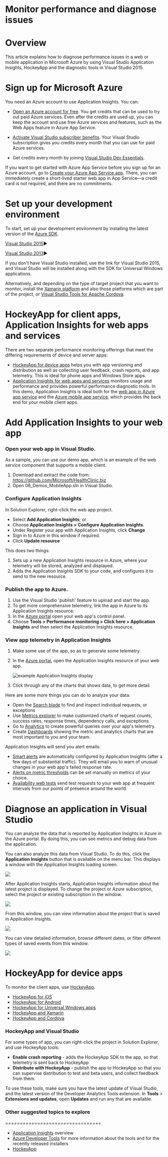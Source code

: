 # Monitor performance and diagnose issues

Overview
========

This article explains how to diagnose performance issues in a web or mobile application in Microsoft
Azure by using Visual Studio Application Insights, HockeyApp and the diagnostic
tools in Visual Studio 2015. 

Sign up for Microsoft Azure
===========================

You need an Azure account to use Application Insights. You can:

-   [Open an Azure account for
    free](https://azure.microsoft.com/pricing/free-trial/?WT.mc_id=A261C142F).
    You get credits that can be used to try out paid Azure services.
    Even after the credits are used up, you can keep the account and use
    free Azure services and features, such as the Web Apps feature in
    Azure App Service.

-   [Activate Visual Studio subscriber
    benefits](https://azure.microsoft.com/pricing/member-offers/msdn-benefits-details/?WT.mc_id=A261C142F).
    Your Visual Studio subscription gives you credits every month that
    you can use for paid Azure services.

-   Get credits every month by joining [Visual Studio Dev
    Essentials](https://www.visualstudio.com/products/visual-studio-dev-essentials-vs).

If you want to get started with Azure App Service before you sign up for
an Azure account, go to [Create your Azure App Service
app](http://go.microsoft.com/fwlink/?linkid=523751&clcid=0x409). There,
you can immediately create a short-lived starter web app in App
Service—a credit card is not required, and there are no commitments.

Set up your development environment
===================================

To start, set up your development environment by installing the latest
version of the [Azure
SDK](https://www.microsoft.com/web/handlers/webpi.ashx/getinstaller/VWDOrVs2015AzurePack.appids).

[Visual Studio
2015](https://go.microsoft.com/fwlink/?linkid=746481&clcid=0x409)▶

[Visual Studio
2013](https://go.microsoft.com/fwlink/?linkid=746482&clcid=0x409)▶

If you don't have Visual Studio installed, use the link for Visual
Studio 2015, and Visual Studio will be installed along with the SDK for
Universal Windows applications.

Alternatively, and depending on the type of target project that you want to monitor,
install the [Xamarin
platform](https://xamarin.com/download) and also those platforms which
are part of the project, or [Visual Studio Tools for Apache
Cordova](https://www.visualstudio.com/en-us/features/cordova-vs.aspx).

HockeyApp for client apps, Application Insights for web apps and services
=========================================================================

There are two separate performance monitoring offerings that meet the differing requirements of device and server apps:

* [HockeyApp for device apps](https://hockeyapp.net/) helps you with app versioning and distribution as well as collecting user feedback, crash reports, and app telemetry. This is ideal for phone apps and Windows Store apps.
* [Application Insights for web apps and services](https://azure.microsoft.com/documentation/articles/app-insights-overview/) monitors usage and performance and provides powerful performance diagnostic tools. In this demo, Application Insights is ideal both for the [web app in Azure app service](https://github.com/Microsoft/HealthClinic.biz/wiki/Create-and-deploy-an-ASP.NET-web-app-in-Azure-App-Service) and the [Azure mobile app service](https://github.com/Microsoft/HealthClinic.biz/wiki/Create-and-deploy-a-mobile-app-in-Azure-App-Service), which provides the back end for your mobile client apps.


Add Application Insights to your web app
========================================

### Open your web app in Visual Studio. 

As a sample, you can use our demo app, which is an example of the web service component that supports a mobile client. 

1. Download and extract the code from: https://github.com/Microsoft/HealthClinic.biz
2. Open 06_Demos_MobileApp.sln in Visual Studio. 

### Configure Application Insights 

In Solution Explorer, right-click the web app project.

* Select **Add Application Insights**; or
* Choose **Application Insights > Configure Application Insights**.
 * Under Register your app with Application Insights, click **Change**
 * Sign in to Azure in this window if required.
 * Click **Update resource**

This does two things:

1. Sets up a new Application Insights resource in Azure, where your telemetry will be stored, analyzed and displayed.
2. Adds the Application Insights SDK to your code, and configures it to send to the new resource. 

### Publish the app to Azure. 

1. Use the Visual Studio 'publish' feature to upload and start the app.
2. To get more comprehensive telemetry, link the app in Azure to its Application Insights resource:
 1. In the [Azure portal](https://portal.azure.com/) open your web app's control panel. 
 2. Choose **Tools > Performance monitoring > Click here > Application Insights** and then select the Application Insights resource.


### View app telemetry in Application Insights

1. Make some use of the app, so as to generate some telemetry.

2. In the [Azure portal](https://portal.azure.com/), open the Application Insights resource of your web app.

    ![example Application Insights display](https://whitepapershealth.blob.core.windows.net/diagnose/image1.png) 

3. Click through any of the charts that shows data, to get more detail.

Here are some more things you can do to analyze your data:

* Open the [Search blade](https://azure.microsoft.com/documentation/articles/app-insights-diagnostic-search/) to find and inspect individual requests, or exceptions
* Use [Metrics explorer](https://azure.microsoft.com/documentation/articles/app-insights-metrics-explorer/) to make customized charts of request counts, success rates, response times, dependency calls, and exceptions.
* Go to [Analytics](https://azure.microsoft.com/documentation/articles/app-insights-analytics-tour/) to create powerful queries over your app's telemetry.
* Create [Dashboards](https://azure.microsoft.com/documentation/articles/app-insights-dashboards/) showing the metric and analytics charts that are most important to you and your team.

Application Insights will send you alert emails:

* [Smart alerts](https://azure.microsoft.com/documentation/articles/app-insights-proactive-detection/) are automatically configured by Application Insights (after a few days of substantial traffic). They will email you to warn of unusual changes in your web app's failed response rate. 
* [Alerts on metric thresholds](https://azure.microsoft.com/documentation/articles/app-insights-alerts/) can be set manually on metrics of your choice.
* [Availability web tests](https://azure.microsoft.com/documentation/articles/app-insights-monitor-web-app-availability/) send test requests to your web app at frequent intervals from our points of presence around the world.


Diagnose an application in Visual Studio
========================================

You can analyze the data that is reported by Application Insights in
Azure in the Azure portal. By doing this, you can see metrics and debug
data from the application.

You can also analyze this data from Visual Studio. To do this, click the
**Application Insights** button that is available on the menu bar. This
displays a window with the Application Insights loading screen.

![](https://whitepapershealth.blob.core.windows.net/diagnose/image14.png)

After Application Insights starts, Application Insights information
about the latest project is displayed. To change the project or Azure
subscription, select the project or existing subscription in the window.

![](https://whitepapershealth.blob.core.windows.net/diagnose/image15.png)

From this window, you can view information about the project that is
saved in Application Insights.

![](https://whitepapershealth.blob.core.windows.net/diagnose/image16.png)

You can view detailed information, browse different dates, or filter
different types of saved events from this window.

![](https://whitepapershealth.blob.core.windows.net/diagnose/image17.png)

HockeyApp for device apps
=========================

To monitor the client apps, use [HockeyApp](https://support.hockeyapp.net/kb).

* [HockeyApp for iOS](http://support.hockeyapp.net/kb/client-integration-ios-mac-os-x-tvos/hockeyapp-for-ios)
* [HockeyApp for Android](http://support.hockeyapp.net/kb/client-integration-android/hockeyapp-for-android-sdk)
* [HockeyApp for Universal Windows apps](http://support.hockeyapp.net/kb/client-integration-windows-and-windows-phone)
* [HockeyApp and Xamarin](https://support.hockeyapp.net/kb/client-integration-cross-platform/how-to-integrate-hockeyapp-with-xamarin)
* [HockeyApp and Cordova](https://support.hockeyapp.net/kb/client-integration-cross-platform/how-to-integrate-hockeyapp-with-phonegapcordova)


### HockeyApp and Visual Studio

For some types of app, you can right-click the project in Solution Explorer, and use HockeyApp tools:

* **Enable crash reporting** - adds the HockeyApp SDK to the app, so that telemetry is sent back to HockeyApp
* **Distribute with HockeyApp** - publish the app to HockeyApp so that you can supervise distribution to test and beta users, and collect feedback from them.

To use these tools, make sure you have the latest update of Visual Studio, and the latest version of the Developer Analytics Tools extension. In **Tools** > **Extensions and updates**, open **Updates** and run any that are available.




### Other suggested topics to explore
=================================

-   [Application Insights](https://azure.microsoft.com/documentation/articles/app-insights-overview/)
    overview 
-   [Azure Developer Tools](http://azure.com/tools) for more information
    about the tools and for the recently released installers
-   [HockeyApp](https://support.hockeyapp.net/kb)


